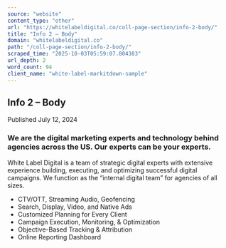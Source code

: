 ```yaml
---
source: "website"
content_type: "other"
url: "https://whitelabeldigital.co/coll-page-section/info-2-body/"
title: "Info 2 – Body"
domain: "whitelabeldigital.co"
path: "/coll-page-section/info-2-body/"
scraped_time: "2025-10-03T05:59:07.804383"
url_depth: 2
word_count: 94
client_name: "white-label-markitdown-sample"
---
```


## Info 2 – Body

Published July 12, 2024

### We are the digital marketing experts and technology behind agencies across the US. Our experts can be your experts.

White Label Digital is a team of strategic digital experts with extensive experience building, executing, and optimizing successful digital campaigns. We function as the “internal digital team” for agencies of all sizes.

* CTV/OTT, Streaming Audio, Geofencing
* Search, Display, Video, and Native Ads
* Customized Planning for Every Client
* Campaign Execution, Monitoring, & Optimization
* Objective-Based Tracking & Attribution
* Online Reporting Dashboard